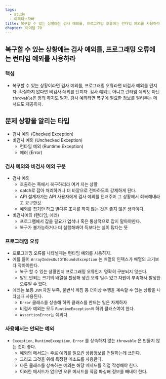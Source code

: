 ```yaml
---
tags:
  - study
  - 이펙티브자바
title: 복구할 수 있는 상황에는 검사 예외를, 프로그래밍 오류에는 런타임 예외를 사용하라
chapter: 아이템 70
---
```

## 복구할 수 있는 상황에는 검사 예외를, 프로그래밍 오류에는 런타임 예외를 사용하라

### 핵심
- 복구할 수 있는 상황이라면 검사 예외를, 프로그래밍 오류라면 비검사 예외를 던지자. 확실하지 않다면 비검사 예외를 던지자. 검사 예외도 아니고 런타임 예외도 아닌 `throwable`은 정의 하지도 말자. 검사 예외라면 복구에 필요한 정보를 알려주는 메서드도 제공하자.

## 문제 상황을 알리는 타입
- 검사 예외 (Checked Exception)
- 비검사 예외 (Unchecked Exception)
    - 런타임 예외 (Runtime Exception)
    - 에러 (Error)

### 검사 예외와 비검사 예외 구분
- 검사 예외
	- 호출하는 쪽에서 복구하리라 여겨 지는 상황
	- catch로 잡아 처리하거나 더 바깥으로 전파하도록 강제하게 된다.
	- API 설계자가는 API 사용자에게 검사 예외를 던져주어 그 상황에서 회복해내라고 요구한것.
	- 예외를 잡기만 하고 별다른 조치를 하지 않는 것은 좋지 않은 생각이다.
- 비검사예외 (런타임, 에러)
	- 프로그램에서 잡을 필요가 업석나 혹은 통상적으로 잡지 말아야한다.
	- 복구가 불가능하거나 더 실행해봐야 득보다는 실이 많다는 뜻
### 프로그래밍 오류
- 프로그래밍 오류를 나타낼때는 런타임 예외를 사용하자.
- 예를 들어 `ArrayIndexOutOfBoundsException` 는 배열의 인덱스가 배열의 크기보다 작아야한다.
	- 복구 할 수 있는 상황인지 프로그래밍 오류인지 명확히 구분되지 않는다.
	- 말도 안되는 크기의 배열을 할당해 생긴 오류 일수 있고 자원이 부족해서 발생한 오류일 수 있다.
- 에러는 보통 `JVM` 자원 부족, 불변식 깨짐 등 더이상 수행을 계속할 수 없는 상황을 나타낼때 사용된다.
	- `Error` 클래스를 상송해 하위 클래스를 만드는 일은 자제하자
	- 비검사 예외는 모두 `RuntimeException의` 하위 클래스여야 한다.
	- `AssertionError는` 예외다.
### 사용해서는 안되는 예외
- `Exception`, `RuntimeException`, `Error` 를 상속하지 않는 `throwable` 은 만들지 않는 것이 좋다.
	- 예외의 메서드는 주로 예외를 일으킨 상황정보를 전달하는데 쓰인다.
	- 그리고 그것을 위해 특정한 메소드를 사용한다.
	- 다른 클래스를 상속하는 예외는 해당 메서드를 직접 작성해야 한다.
	- 이러한 메서드가 없으면 오류 메서드를 직접 파싱해 정보를 빼내야 한다.
